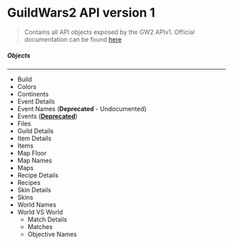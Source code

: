 # GuildWars2 API version 1

> Contains all API objects exposed by the GW2 APIv1. Official
> documentation can be found [here](https://wiki.guildwars2.com/wiki/API:1)

##### Objects
----

- Build
- Colors
- Continents
- Event Details
- Event Names (**Deprecated** - Undocumented)
- Events ([**Deprecated**](https://wiki.guildwars2.com/wiki/API:1/events))
- Files
- Guild Details
- Item Details
- Items
- Map Floor
- Map Names
- Maps
- Recipe Details
- Recipes
- Skin Details
- Skins
- World Names
- World VS World
    - Match Details
    - Matches
    - Objective Names
